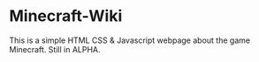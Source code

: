 # Minecraft-Wiki
This is a simple HTML CSS &amp; Javascript webpage about the game Minecraft. Still in ALPHA.

